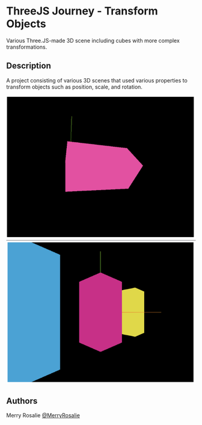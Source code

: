 # ThreeJS Journey - Transform Objects

Various Three.JS-made 3D scene including cubes with more complex transformations.

## Description

A project consisting of various 3D scenes that used various properties to transform objects such as position, scale, and rotation.

![Transform](./src/transform/image.png)
![Group](./src/group/image.png)

## Authors

Merry Rosalie [@MerryRosalie](https://github.com/MerryRosalie)
